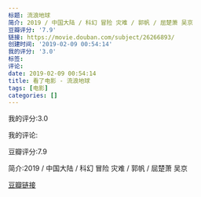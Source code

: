 ```yaml
---
标题: 流浪地球
简介: 2019 / 中国大陆 / 科幻 冒险 灾难 / 郭帆 / 屈楚萧 吴京
豆瓣评分: '7.9'
链接: https://movie.douban.com/subject/26266893/
创建时间: '2019-02-09 00:54:14'
我的评分: '3.0'
标签:
评论:
date: 2019-02-09 00:54:14
title: 看了电影 - 流浪地球
tags: [电影]
categories: []
---
```


我的评分:3.0

我的评论:

豆瓣评分:7.9

简介:2019 / 中国大陆 / 科幻 冒险 灾难 / 郭帆 / 屈楚萧 吴京

[豆瓣链接](https://movie.douban.com/subject/26266893/)

